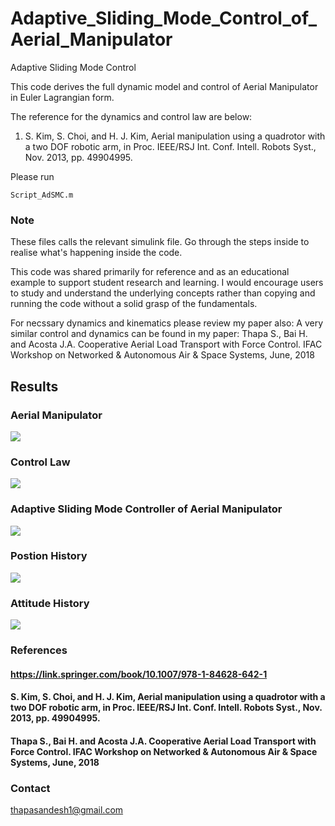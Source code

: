 # Adaptive_Sliding_Mode_Control_of_Aerial_Manipulator
Adaptive Sliding Mode Control

This code derives the full dynamic model and control of Aerial Manipulator in Euler Lagrangian form. 

The reference for the dynamics and control law are below: 
1. S. Kim, S. Choi, and H. J. Kim, Aerial manipulation using a quadrotor with a two DOF robotic arm, in Proc.
IEEE/RSJ Int. Conf. Intell. Robots Syst., Nov. 2013, pp. 49904995.

Please run 
```
Script_AdSMC.m
```

### Note 
These files calls the relevant simulink file. Go through the steps inside to realise what's happening inside the code. 

This code was shared primarily for reference and as an educational example to support student research and learning. I would encourage users to study and understand the underlying concepts rather than copying and running the code without a solid grasp of the fundamentals.

For necssary dynamics and kinematics please review my paper also: 
A very similar control and dynamics can be found in my paper: Thapa S., Bai H. and Acosta J.A. Cooperative Aerial Load Transport with Force Control. IFAC Workshop on Networked & Autonomous Air & Space Systems, June, 2018


## Results 
### Aerial Manipulator 
![](https://github.com/sandeshthapa/Adaptive_Sliding_Mode_Control_of_Aerial_Manipulator/blob/master/uav_arm.jpg)


### Control Law 
![](https://github.com/sandeshthapa/Adaptive_Sliding_Mode_Control_of_Aerial_Manipulator/blob/master/Adsm.PNG)

### Adaptive Sliding Mode Controller of Aerial Manipulator 
![](https://github.com/sandeshthapa/Adaptive_Sliding_Mode_Control_of_Aerial_Manipulator/blob/master/asmc.jpg)

### Postion History 
![](https://github.com/sandeshthapa/Adaptive_Sliding_Mode_Control_of_Aerial_Manipulator/blob/master/pos_history.jpg)

### Attitude History 
![](https://github.com/sandeshthapa/Adaptive_Sliding_Mode_Control_of_Aerial_Manipulator/blob/master/attitude_history.jpg)


### References
#### https://link.springer.com/book/10.1007/978-1-84628-642-1 
#### S. Kim, S. Choi, and H. J. Kim, Aerial manipulation using a quadrotor with a two DOF robotic arm, in Proc. IEEE/RSJ Int. Conf. Intell. Robots Syst., Nov. 2013, pp. 49904995.
#### Thapa S., Bai H. and Acosta J.A. Cooperative Aerial Load Transport with Force Control. IFAC Workshop on Networked & Autonomous Air & Space Systems, June, 2018 



### Contact
thapasandesh1@gmail.com


